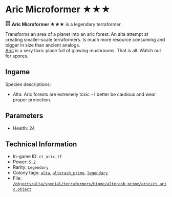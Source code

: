 # Aric Microformer ★★★

<img src="https://raw.githubusercontent.com/Ceterai/Enternia/main/objects/alta/special/terraformers/biome/alterash_prime/aric/icon.png" alt="Aric Microformer ★★★ icon" loading="lazy" height="16px" width="auto" /> **Aric Microformer ★★★** is a legendary terraformer.

Transforms an area of a planet into an aric forest. An alta attempt at creating smaller-scale terraformers. Is much more resource consuming and bigger in size than ancient analogs.  
[Aric](https://ceterai.github.io/MyEnternia/Wiki/Tags/Aric) is a very toxic place full of glowing mushrooms. That is all. Watch out for spores.

## Ingame

Species descriptions:

- Alta: Aric forests are extremely toxic - I better be cautious and wear proper protection.

## Parameters

- Health: 24

## Technical Information

- In-game ID: `ct_aric_tf`
- Power: `5.2`
- Rarity: `Legendary`
- Colony tags: [`alta`](https://ceterai.github.io/MyEnternia/Wiki/Tags/Alta), [`alterash_prime`](https://ceterai.github.io/MyEnternia/Wiki/Tags/AlterashPrime), [`legendary`](https://ceterai.github.io/MyEnternia/Wiki/Tags/Legendary)
- File: [`/objects/alta/special/terraformers/biome/alterash_prime/aric/ct_aric.object`](https://github.com/Ceterai/Enternia/blob/main/objects/alta/special/terraformers/biome/alterash_prime/aric/ct_aric.object)
